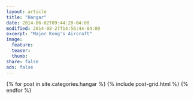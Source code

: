 ```yaml
---
layout: article
title: "Hangar"
date: 2014-06-02T09:44:20-04:00
modified: 2014-08-27T14:56:44-04:00
excerpt: "Major Kong's Aircraft"
image:
  feature:
  teaser:
  thumb:
share: false
ads: false
---
```



<div class="tiles">
{% for post in site.categories.hangar %}
  {% include post-grid.html %}
{% endfor %}
</div><!-- /.tiles -->
